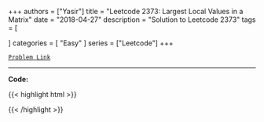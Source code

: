 
+++
authors = ["Yasir"]
title = "Leetcode 2373: Largest Local Values in a Matrix"
date = "2018-04-27"
description = "Solution to Leetcode 2373"
tags = [
    
]
categories = [
    "Easy"
]
series = ["Leetcode"]
+++



[`Problem Link`](https://leetcode.com/problems/largest-local-values-in-a-matrix/description/)

---

**Code:**

{{< highlight html >}}

{{< /highlight >}}

